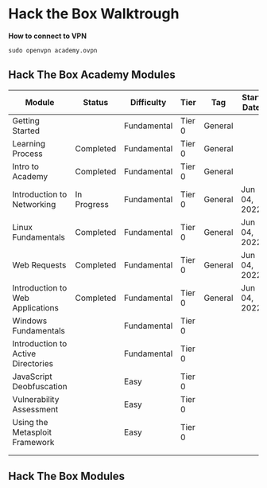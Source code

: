 # Hack the Box Walktrough

**How to connect to VPN**

`sudo openvpn academy.ovpn`

## Hack The Box Academy Modules


| Module                             | Status      | Difficulty  | Tier   | Tag       | Start Date   | End Date     | Link                                             |
| -----                              | ----        | -------     | ---    | --------- | ------       | ---          | ---                                              |
| Getting Started                    |             | Fundamental | Tier 0 | General   |              |              |                                                  |
| Learning Process                   | Completed   | Fundamental | Tier 0 | General   |              |              |                                                  |
| Intro to Academy                   | Completed   | Fundamental | Tier 0 | General   |              |              |                                                  |
| Introduction to Networking         | In Progress | Fundamental | Tier 0 | General   | Jun 04, 2022 |              |                                                  |
| Linux Fundamentals                 | Completed   | Fundamental | Tier 0 | General   | Jun 04, 2022 | Jun 04, 2022 |                                                  |
| Web Requests                       | Completed   | Fundamental | Tier 0 | General   | Jun 04, 2022 | Jun 04, 2022 | [Link](htb-academy/web-requests.md)              |
| Introduction to Web Applications   | Completed   | Fundamental | Tier 0 | General   | Jun 04, 2022 | Jun 04, 2022 | [Link](htb-academy/intro-to-web-applications.md) |
| Windows Fundamentals               |             | Fundamental | Tier 0 |           |              |              |                                                  |
| Introduction to Active Directories |             | Fundamental | Tier 0 |           |              |              |                                                  |
| JavaScript Deobfuscation           |             | Easy        | Tier 0 |           |              |              |                                                  |
| Vulnerability Assessment           |             | Easy        | Tier 0 |           |              |              |                                                  |
| Using the Metasploit Framework     |             | Easy        | Tier 0 |           |              |              |                                                  |
|                                    |             |             |        |           |              |              |                                                  |
|                                    |             |             |        |           |              |              |                                                  |

## Hack The Box Modules


